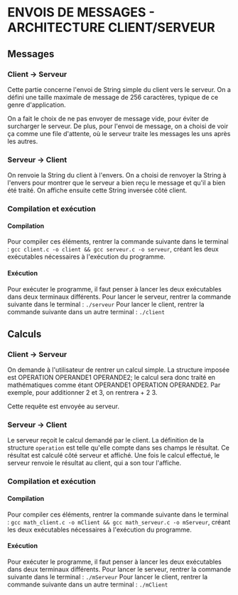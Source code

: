 # ENVOIS DE MESSAGES - ARCHITECTURE CLIENT/SERVEUR

## Messages

### Client -> Serveur
Cette partie concerne l'envoi de String simple du client vers le serveur.
On a défini une taille maximale de message de 256 caractères, typique de ce genre d'application.

On a fait le choix de ne pas envoyer de message vide, pour éviter de surcharger le serveur.
De plus, pour l'envoi de message, on a choisi de voir ça comme une file d'attente, où le serveur traite les messages les uns après les autres.

### Serveur -> Client

On renvoie la String du client à l'envers. On a choisi de renvoyer la String à l'envers pour montrer que le serveur a bien reçu le message et qu'il a bien été traité.
On affiche ensuite cette String inversée côté client.

### Compilation et exécution
#### Compilation
Pour compiler ces éléments, rentrer la commande suivante dans le terminal :
```gcc client.c -o client && gcc serveur.c -o serveur```, créant les deux exécutables nécessaires à l'exécution du programme.

#### Exécution
Pour exécuter le programme, il faut penser à lancer les deux exécutables dans deux terminaux différents.
Pour lancer le serveur, rentrer la commande suivante dans le terminal :
```./serveur```
Pour lancer le client, rentrer la commande suivante dans un autre terminal :
```./client```


## Calculs
### Client -> Serveur
On demande à l'utilisateur de rentrer un calcul simple. La structure imposée est OPERATION OPERANDE1 OPERANDE2; le calcul sera donc traité en mathématiques comme étant OPERANDE1 OPERATION OPERANDE2.
Par exemple, pour additionner 2 et 3, on rentrera + 2 3.

Cette requête est envoyée au serveur.

### Serveur -> Client
Le serveur reçoit le calcul demandé par le client.
La définition de la structure ```operation``` est telle qu'elle compte dans ses champs le résultat. Ce résultat est calculé côté serveur et affiché.
Une fois le calcul effectué, le serveur renvoie le résultat au client, qui a son tour l'affiche.

### Compilation et exécution
#### Compilation
Pour compiler ces éléments, rentrer la commande suivante dans le terminal :
```gcc math_client.c -o mClient && gcc math_serveur.c -o mServeur```, créant les deux exécutables nécessaires à l'exécution du programme.

#### Exécution
Pour exécuter le programme, il faut penser à lancer les deux exécutables dans deux terminaux différents.
Pour lancer le serveur, rentrer la commande suivante dans le terminal :
```./mServeur```
Pour lancer le client, rentrer la commande suivante dans un autre terminal :
```./mClient```
